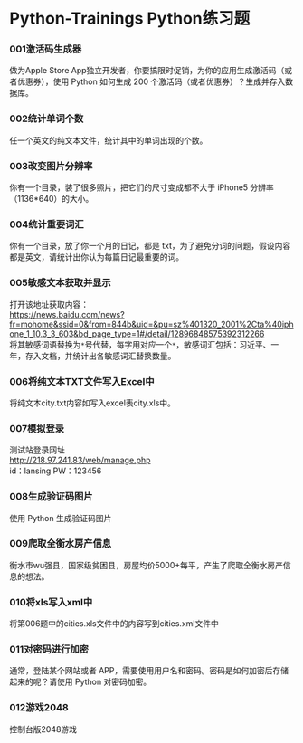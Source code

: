 # Python-Trainings Python练习题
### 001激活码生成器
做为Apple Store App独立开发者，你要搞限时促销，为你的应用生成激活码（或者优惠券），使用 Python 如何生成 200 个激活码（或者优惠券）？生成并存入数据库。
### 002统计单词个数
任一个英文的纯文本文件，统计其中的单词出现的个数。
### 003改变图片分辨率
你有一个目录，装了很多照片，把它们的尺寸变成都不大于 iPhone5 分辨率（1136*640）的大小。
### 004统计重要词汇
你有一个目录，放了你一个月的日记，都是 txt，为了避免分词的问题，假设内容都是英文，请统计出你认为每篇日记最重要的词。
### 005敏感文本获取并显示
打开该地址获取内容：<br>
https://news.baidu.com/news?fr=mohome&ssid=0&from=844b&uid=&pu=sz%401320_2001%2Cta%40iphone_1_10.3_3_603&bd_page_type=1#/detail/12896848575392312266 <br>
将其敏感词语替换为`*`号代替，每字用对应一个`*`，敏感词汇包括：习近平、一年，存入文档，并统计出各敏感词汇替换数量。
### 006将纯文本TXT文件写入Excel中
将纯文本city.txt内容如写入excel表city.xls中。
### 007模拟登录
测试站登录网址<br>
http://218.97.241.83/web/manage.php <br>
id：lansing PW：123456
### 008生成验证码图片
使用 Python 生成验证码图片
### 009爬取全衡水房产信息
衡水市wu强县，国家级贫困县，房屋均价5000+每平，产生了爬取全衡水房产信息的想法。
### 010将xls写入xml中
将第006题中的cities.xls文件中的内容写到cities.xml文件中
### 011对密码进行加密
通常，登陆某个网站或者 APP，需要使用用户名和密码。密码是如何加密后存储起来的呢？请使用 Python 对密码加密。
### 012游戏2048
控制台版2048游戏